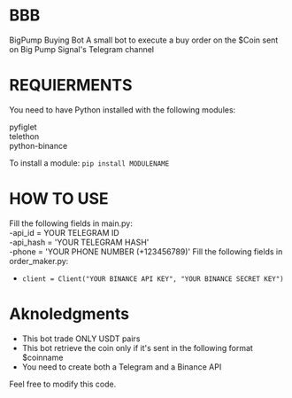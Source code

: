 # BBB
BigPump Buying Bot
A small bot to execute a buy order on the $Coin sent on Big Pump Signal's Telegram channel

# REQUIERMENTS   
You need to have Python installed with the following modules:

pyfiglet  
telethon  
python-binance  


To install a module:
```pip install MODULENAME```

# HOW TO USE
Fill the following fields in main.py:   
  -api_id = YOUR TELEGRAM ID  
  -api_hash = 'YOUR TELEGRAM HASH'  
  -phone = 'YOUR PHONE NUMBER (+123456789)' 
Fill the following fields in order_maker.py:   
  -     client = Client("YOUR BINANCE API KEY", "YOUR BINANCE SECRET KEY")
# Aknoledgments
  - This bot trade ONLY USDT pairs
  - This bot retrieve the coin only if it's sent in the following format $coinname
  - You need to create both a Telegram and a Binance API

Feel free to modify this code.

